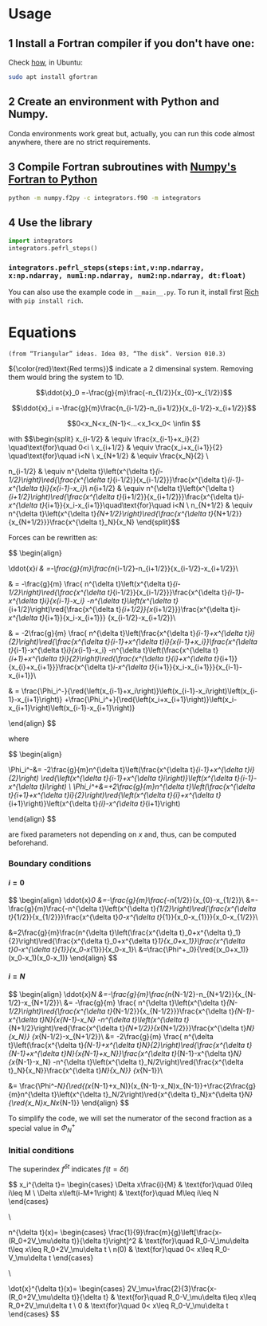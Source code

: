 
# Usage

## 1 Install a Fortran compiler if you don't have one:

Check [how](https://fortran-lang.org/learn/os_setup/install_gfortran/), in Ubuntu:
``` bash
sudo apt install gfortran
```

## 2 Create an environment with Python and Numpy.

Conda environments work great but, actually, you can run this code almost anywhere, there are no strict requirements.

## 3 Compile Fortran subroutines with [Numpy's Fortran to Python](https://numpy.org/doc/stable/f2py/)
``` bash
python -m numpy.f2py -c integrators.f90 -m integrators
```
## 4 Use the library

``` python
import integrators
integrators.pefrl_steps()
```

### `integrators.pefrl_steps(steps:int,v:np.ndarray, x:np.ndarray, num1:np.ndarray, num2:np.ndarray, dt:float)`

You can also use the example code in `__main__.py`. To run it, install first [Rich](https://rich.readthedocs.io/) with `pip install rich`.

# Equations

    (from “Triangular” ideas. Idea 03, “The disk”. Version 010.3)

${\color{red}\text{Red terms}}$ indicate a 2 dimensinal system. Removing them would bring the system to 1D.

$$\ddot{x}_0 =-\frac{g}{m}\frac{-n_{1/2}}{x_{0}-x_{1/2}}$$

$$\ddot{x}_i =-\frac{g}{m}\frac{n_{i-1/2}-n_{i+1/2}}{x_{i-1/2}-x_{i+1/2}}$$

$$0<x_N<x_{N-1}<...<x_1<x_0< \infin $$

with
$$\begin{split}
x_{i-1/2} & \equiv \frac{x_{i-1}+x_i}{2} \quad\text{for}\quad 0<i \\
x_{i+1/2} & \equiv \frac{x_i+x_{i+1}}{2} \quad\text{for}\quad i<N \\
x_{N+1/2} & \equiv \frac{x_N}{2} \\

n_{i-1/2} & \equiv n^{\delta t}\left(x^{\delta t}_{i-1/2}\right)\red{\frac{x^{\delta t}_{i-1/2}}{x_{i-1/2}}}\frac{x^{\delta t}_{i-1}-x^{\delta t}_i}{x_{i-1}-x_i}\\
n_{i+1/2} & \equiv n^{\delta t}\left(x^{\delta t}_{i+1/2}\right)\red{\frac{x^{\delta t}_{i+1/2}}{x_{i+1/2}}}\frac{x^{\delta t}_i-x^{\delta t}_{i+1}}{x_i-x_{i+1}}\quad\text{for}\quad i<N \\
n_{N+1/2} & \equiv n^{\delta t}\left(x^{\delta t}_{N+1/2}\right)\red{\frac{x^{\delta t}_{N+1/2}}{x_{N+1/2}}}\frac{x^{\delta t}_N}{x_N} \end{split}$$


Forces can be rewritten as:

$$
\begin{align}

\ddot{x}_i & =-\frac{g}{m}\frac{n_{i-1/2}-n_{i+1/2}}{x_{i-1/2}-x_{i+1/2}}\\

& = -\frac{g}{m}
\frac{
    n^{\delta t}\left(x^{\delta t}_{i-1/2}\right)\red{\frac{x^{\delta t}_{i-1/2}}{x_{i-1/2}}}\frac{x^{\delta t}_{i-1}-x^{\delta t}_i}{x_{i-1}-x_i}
    -n^{\delta t}\left(x^{\delta t}_{i+1/2}\right)\red{\frac{x^{\delta t}_{i+1/2}}{x_{i+1/2}}}\frac{x^{\delta t}_i-x^{\delta t}_{i+1}}{x_i-x_{i+1}}}
{x_{i-1/2}-x_{i+1/2}}\\

& = -2\frac{g}{m}
\frac{
    n^{\delta t}\left(\frac{x^{\delta t}_{i-1}+x^{\delta t}_i}{2}\right)\red{\frac{x^{\delta t}_{i-1}+x^{\delta t}_i}{x_{i-1}+x_i}}\frac{x^{\delta t}_{i-1}-x^{\delta t}_i}{x_{i-1}-x_i}
    -n^{\delta t}\left(\frac{x^{\delta t}_{i+1}+x^{\delta t}_i}{2}\right)\red{\frac{x^{\delta t}_{i}+x^{\delta t}_{i+1}}{x_{i}+x_{i+1}}}\frac{x^{\delta t}_i-x^{\delta t}_{i+1}}{x_i-x_{i+1}}}{x_{i-1}-x_{i+1}}\\

& = \frac{\Phi_i^-}{\red{\left(x_{i-1}+x_i\right)}\left(x_{i-1}-x_i\right)\left(x_{i-1}-x_{i+1}\right)}
   +\frac{\Phi_i^+}{\red{\left(x_i+x_{i+1}\right)}\left(x_i-x_{i+1}\right)\left(x_{i-1}-x_{i+1}\right)}

\end{align}
$$

where

$$
\begin{align}

\Phi_i^-&= -2\frac{g}{m}n^{\delta t}\left(\frac{x^{\delta t}_{i-1}+x^{\delta t}_i}{2}\right)
\red{\left(x^{\delta t}_{i-1}+x^{\delta t}_i\right)}\left(x^{\delta t}_{i-1}-x^{\delta t}_i\right) \\
\Phi_i^+&=+2\frac{g}{m}n^{\delta t}\left(\frac{x^{\delta t}_{i+1}+x^{\delta t}_i}{2}\right)\red{\left(x^{\delta t}_{i}+x^{\delta t}_{i+1}\right)}\left(x^{\delta t}_{i}-x^{\delta t}_{i+1}\right)

\end{align}
$$

are fixed parameters not depending on $x$ and, thus, can be computed beforehand.

### Boundary conditions
#### $i=0$

$$
\begin{align}
\ddot{x}_0 &=-\frac{g}{m}\frac{-n_{1/2}}{x_{0}-x_{1/2}}\\
&=-\frac{g}{m}\frac{-n^{\delta t}\left(x^{\delta t}_{1/2}\right)\red{\frac{x^{\delta t}_{1/2}}{x_{1/2}}}\frac{x^{\delta t}_0-x^{\delta t}_{1}}{x_0-x_{1}}}{x_0-x_{1/2}}\\

&=2\frac{g}{m}\frac{n^{\delta t}\left(\frac{x^{\delta t}_0+x^{\delta t}_1}{2}\right)\red{\frac{x^{\delta t}_0+x^{\delta t}_1}{x_0+x_1}}\frac{x^{\delta t}_0-x^{\delta t}_{1}}{x_0-x_{1}}}{x_0-x_1}\\
&=\frac{\Phi^+_0}{\red{(x_0+x_1)}(x_0-x_1)(x_0-x_1)}
\end{align}
$$


#### $i=N$

$$
\begin{align}
\ddot{x}_N &=-\frac{g}{m}\frac{n_{N-1/2}-n_{N+1/2}}{x_{N-1/2}-x_{N+1/2}}\\
&= -\frac{g}{m}
\frac{
    n^{\delta t}\left(x^{\delta t}_{N-1/2}\right)\red{\frac{x^{\delta t}_{N-1/2}}{x_{N-1/2}}}\frac{x^{\delta t}_{N-1}-x^{\delta t}_N}{x_{N-1}-x_N}
    -n^{\delta t}\left(x^{\delta t}_{N+1/2}\right)\red{\frac{x^{\delta t}_{N+1/2}}{x_{N+1/2}}}\frac{x^{\delta t}_N}{x_N}}
{x_{N-1/2}-x_{N+1/2}}\\
&= -2\frac{g}{m}
\frac{
    n^{\delta t}\left(\frac{x^{\delta t}_{N-1}+x^{\delta t}_N}{2}\right)\red{\frac{x^{\delta t}_{N-1}+x^{\delta t}_N}{x_{N-1}+x_N}}\frac{x^{\delta t}_{N-1}-x^{\delta t}_N}{x_{N-1}-x_N}
    -n^{\delta t}\left(x^{\delta t}_N/2\right)\red{\frac{x^{\delta t}_N}{x_N}}\frac{x^{\delta t}_N}{x_N}}
{x_{N-1}}\\

&= \frac{\Phi^-_N}{\red{(x_{N-1}+x_N)}(x_{N-1}-x_N)x_{N-1}}+\frac{2\frac{g}{m}n^{\delta t}\left(x^{\delta t}_N/2\right)\red{x^{\delta t}_N}x^{\delta t}_N}{\red{x_N}x_Nx_{N-1}}
\end{align}
$$

To simplify the code, we will set the numerator of the second fraction as a special value in $\Phi^+_N$

### Initial conditions

The superindex $f^{\delta t}$ indicates $f(t=\delta t)$

$$
x_i^{\delta t}=
\begin{cases}
  \Delta x\frac{i}{M} & \text{for}\quad 0\leq i\leq M \\
  \Delta x\left(i-M+1\right) &  \text{for}\quad M\leq i\leq N
\end{cases}

\\

n^{\delta t}(x)=
\begin{cases}
  \frac{1}{9}\frac{m}{g}\left[\frac{x-(R_0+2V_\mu\delta t)}{\delta t}\right]^2 & \text{for}\quad R_0-V_\mu\delta t\leq x\leq R_0+2V_\mu\delta t \\
  n(0) &  \text{for}\quad 0< x\leq R_0-V_\mu\delta t
\end{cases}

\\

\dot{x}^{\delta t}(x)=
\begin{cases}
  2V_\mu+\frac{2}{3}\frac{x-(R_0+2V_\mu\delta t)}{\delta t} & \text{for}\quad R_0-V_\mu\delta t\leq x\leq R_0+2V_\mu\delta t \\
  0 &  \text{for}\quad 0< x\leq R_0-V_\mu\delta t
\end{cases}
$$
